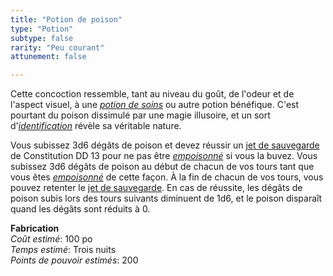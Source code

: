 ```yaml
---
title: "Potion de poison"
type: "Potion"
subtype: false
rarity: "Peu courant"
attunement: false

---
```

Cette concoction ressemble, tant au niveau du goût, de l'odeur et de l'aspect visuel, à une [_potion de soins_](/liste-objets-magiques/potion-de-soins/) ou autre potion bénéfique. C'est pourtant du poison dissimulé par une magie illusoire, et un sort d'[_identification_](/grimoire/identification/) révèle sa véritable nature.

Vous subissez 3d6 dégâts de poison et devez réussir un [jet de sauvegarde](/utiliser-les-caracteristiques/#jets-de-sauvegarde) de Constitution DD 13 pour ne pas être [_empoisonné_](/gerer-la-sante-du-personnage/#empoisonne) si vous la buvez. Vous subissez 3d6 dégâts de poison au début de chacun de vos tours tant que vous êtes [_empoisonné_](/gerer-la-sante-du-personnage/#empoisonne) de cette façon. À la fin de chacun de vos tours, vous pouvez retenter le [jet de sauvegarde](/utiliser-les-caracteristiques/#jets-de-sauvegarde). En cas de réussite, les dégâts de poison subis lors des tours suivants diminuent de 1d6, et le poison disparaît quand les dégâts sont réduits à 0.  

**Fabrication**  
*Coût estimé*: 100 po    
*Temps estimé*: Trois nuits  
*Points de pouvoir estimés*: 200   
